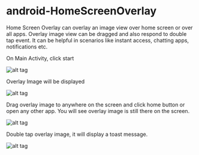 # android-HomeScreenOverlay
Home Screen Overlay can overlay an image view over home screen or over all apps. Overlay image view can be dragged and also respond to double tap event. It can be helpful in scenarios like instant access, chatting apps, notifications etc.


On Main Activity, click start

![alt tag](https://github.com/usmanalibutt/android-HomeScreenOverlay/blob/master/Main%20Activity.png)

Overlay Image will be displayed

![alt tag](https://github.com/usmanalibutt/android-HomeScreenOverlay/blob/master/Overlay%20ImageView.png)

Drag overlay image to anywhere on the screen and click home button or open any other app. You will see overlay image is still there on the screen.

![alt tag](https://github.com/usmanalibutt/android-HomeScreenOverlay/blob/master/Overlay%20ImageView%20Dragged.png)

Double tap overlay image, it will display a toast message.

![alt tag](https://github.com/usmanalibutt/android-HomeScreenOverlay/blob/master/Overlay%20ImageView%20Double%20Tapped.png)
